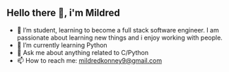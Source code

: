 ## Hello there 👋, i'm Mildred
- 🔭 I’m student, learning to become a full stack software engineer. I am passionate about learning new things and i enjoy working with people.
- 🌱 I’m currently learning Python 
- 💬 Ask me about anything related to C/Python
- 📫 How to reach me: mildredkonney9@gmail.com
<!--
**mildredkonney/mildredkonney** is a ✨ _special_ ✨ repository because its `README.md` (this file) appears on your GitHub profile.

Here are some ideas to get you started:

- 🔭 I’m currently working on ...
- 🌱 I’m currently learning ...
- 👯 I’m looking to collaborate on ...
- 🤔 I’m looking for help with ...
- 💬 Ask me about ...
- 📫 How to reach me: ...
- 😄 Pronouns: ...
- ⚡ Fun fact: ...
-->
